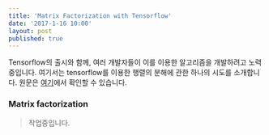 ```yaml
---
title: 'Matrix Factorization with Tensorflow'
date: '2017-1-16 10:00'
layout: post
published: true
---
```


Tensorflow의 출시와 함께, 여러 개발자들이 이를 이용한 알고리즘을 개발하려고 노력중입니다. 여기서는 tensorflow를 이용한 행렬의 분해에 관한 하나의 시도를 소개합니다. 원문은 [여기](...)에서 확인할 수 있습니다.

### Matrix factorization

> 작업중입니다.

